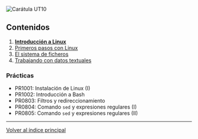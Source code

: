 <link rel="stylesheet" href="../styles.css">

![Carátula UT10](imgs/caratula_ut10.png)

## Contenidos

1. [**Introducción a Linux**](01_introducción.md)
2. [Primeros pasos con Linux](02_primeros_pasos.md)
3. [El sistema de ficheros](03_sistema_ficheros.md)
4. [Trabajando con datos textuales](04_comandos_texto.md)

### Prácticas

- PR1001: Instalación de Linux (I)
- PR1002: Introducción a Bash
- PR0803: Filtros y redireccionamiento
- PR0804: Comando `sed` y expresiones regulares (I)
- PR0805: Comando `sed` y expresiones regulares (II)



***
[Volver al índice principal](../index.md)